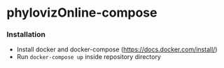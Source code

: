 # phylovizOnline-compose

### Installation

* Install docker and docker-compose (https://docs.docker.com/install/)
* Run `docker-compose up` inside repository directory